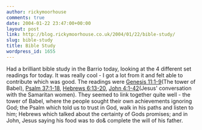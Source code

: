 ```yaml
---
author: rickymoorhouse
comments: true
date: 2004-01-22 23:47:00+00:00
layout: post
link: http://blog.rickymoorhouse.co.uk/2004/01/22/bible-study/
slug: bible-study
title: Bible Study
wordpress_id: 1655
---
```


Had a brilliant bible study in the Barrio today, looking at the 4 different set readings for today. It was really cool - I got a lot from it and felt able to contribute which was good. The readings were [Genesis 11:1-9](http://bible.gospelcom.net/bible?passage=Genesis+11:1-9&version=NIV&language=english)(The tower of Babel), [Psalm 37:1-18](http://bible.gospelcom.net/bible?passage=Psalm+37:1-18&version=NIV&language=english), [Hebrews 6:13-20](http://bible.gospelcom.net/bible?passage=Hebrews+6:13-20&version=NIV&language=english), [John 4:1-42](http://bible.gospelcom.net/bible?passage=John+4:1-42&version=NIV&language=english)(Jesus' conversation with the Samaritan women). They seemed to link together quite well - the tower of Babel, where the people sought their own achievements ignoring God; the Psalm which told us to trust in God, walk in his paths and listen to him; Hebrews which talked about the certainty of Gods promises; and in John, Jesus saying his food was to do& complete the will of his father.

